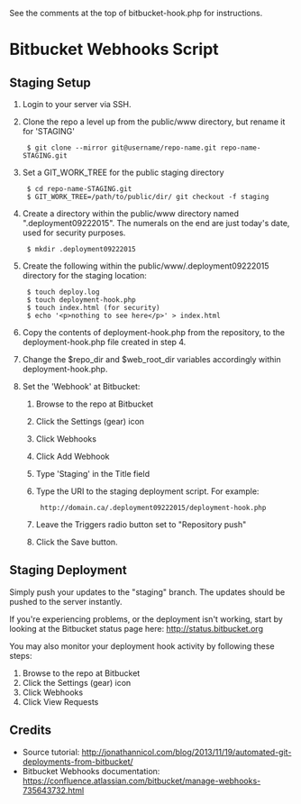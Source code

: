 See the comments at the top of bitbucket-hook.php for instructions.

# Bitbucket Webhooks Script

## Staging Setup

1. Login to your server via SSH.

2. Clone the repo a level up from the public/www directory, but rename it for 'STAGING'

        $ git clone --mirror git@username/repo-name.git repo-name-STAGING.git

3. Set a GIT_WORK_TREE for the public staging directory

        $ cd repo-name-STAGING.git
        $ GIT_WORK_TREE=/path/to/public/dir/ git checkout -f staging

4. Create a directory within the public/www directory named ".deployment09222015". The numerals on the end are just today's date, used for security purposes.

        $ mkdir .deployment09222015

5. Create the following within the public/www/.deployment09222015 directory for the staging location:

        $ touch deploy.log
        $ touch deployment-hook.php
        $ touch index.html (for security)
        $ echo '<p>nothing to see here</p>' > index.html

6. Copy the contents of deployment-hook.php from the repository, to the deployment-hook.php file created in step 4.

7. Change the $repo_dir and $web_root_dir variables accordingly within deployment-hook.php.

8. Set the 'Webhook' at Bitbucket:

    1. Browse to the repo at Bitbucket
    2. Click the Settings (gear) icon
    3. Click Webhooks
    4. Click Add Webhook
    5. Type 'Staging' in the Title field
    6. Type the URI to the staging deployment script. For example:

            http://domain.ca/.deployment09222015/deployment-hook.php

    7. Leave the Triggers radio button set to "Repository push"
    8. Click the Save button.

## Staging Deployment

Simply push your updates to the "staging" branch. The updates should be pushed to the server instantly.

If you're experiencing problems, or the deployment isn't working, start by looking at the Bitbucket status page here: http://status.bitbucket.org

You may also monitor your deployment hook activity by following these steps:

1. Browse to the repo at Bitbucket
2. Click the Settings (gear) icon
3. Click Webhooks
4. Click View Requests


## Credits
* Source tutorial: http://jonathannicol.com/blog/2013/11/19/automated-git-deployments-from-bitbucket/
* Bitbucket Webhooks documentation: https://confluence.atlassian.com/bitbucket/manage-webhooks-735643732.html
